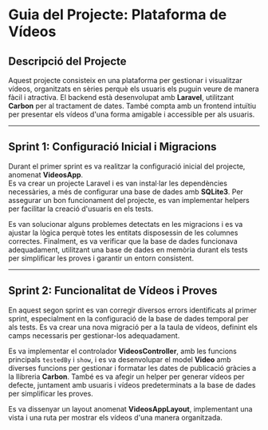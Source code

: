 # Guia del Projecte: Plataforma de Vídeos

## Descripció del Projecte

Aquest projecte consisteix en una plataforma per gestionar i visualitzar vídeos, organitzats en sèries perquè els usuaris els puguin veure de manera fàcil i atractiva. El backend està desenvolupat amb **Laravel**, utilitzant **Carbon** per al tractament de dates. També compta amb un frontend intuïtiu per presentar els vídeos d'una forma amigable i accessible per als usuaris.

---

## Sprint 1: Configuració Inicial i Migracions

Durant el primer sprint es va realitzar la configuració inicial del projecte, anomenat **VideosApp**.  
Es va crear un projecte Laravel i es van instal·lar les dependències necessàries, a més de configurar una base de dades amb **SQLite3**. Per assegurar un bon funcionament del projecte, es van implementar helpers per facilitar la creació d'usuaris en els tests.  

Es van solucionar alguns problemes detectats en les migracions i es va ajustar la lògica perquè totes les entitats disposessin de les columnes correctes. Finalment, es va verificar que la base de dades funcionava adequadament, utilitzant una base de dades en memòria durant els tests per simplificar les proves i garantir un entorn consistent.

---

## Sprint 2: Funcionalitat de Vídeos i Proves

En aquest segon sprint es van corregir diversos errors identificats al primer sprint, especialment en la configuració de la base de dades temporal per als tests. Es va crear una nova migració per a la taula de vídeos, definint els camps necessaris per gestionar-los adequadament.

Es va implementar el controlador **VideosController**, amb les funcions principals `testedBy` i `show`, i es va desenvolupar el model **Video** amb diverses funcions per gestionar i formatar les dates de publicació gràcies a la llibreria **Carbon**. També es va afegir un helper per generar vídeos per defecte, juntament amb usuaris i vídeos predeterminats a la base de dades per simplificar les proves.  

Es va dissenyar un layout anomenat **VideosAppLayout**, implementant una vista i una ruta per mostrar els vídeos d'una manera organitzada.
